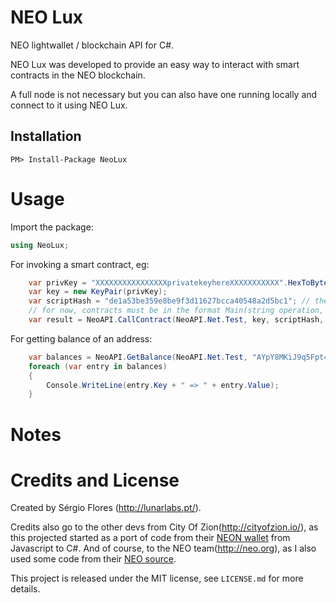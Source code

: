 # NEO Lux
NEO lightwallet / blockchain API for C#.

NEO Lux was developed to provide an easy way to interact with smart contracts in the NEO blockchain. 

A full node is not necessary but you can also have one running locally and connect to it using NEO Lux.

## Installation

    PM> Install-Package NeoLux

# Usage

Import the package:

```c#
using NeoLux;
```

For invoking a smart contract, eg:

```c#
	var privKey = "XXXXXXXXXXXXXXXXprivatekeyhereXXXXXXXXXXX".HexToBytes();	 // can be any valid private key
	var key = new KeyPair(privKey);
	var scriptHash = "de1a53be359e8be9f3d11627bcca40548a2d5bc1"; // the scriptHash of the smart contract you want to use	
	// for now, contracts must be in the format Main(string operation, object[] args)
	var result = NeoAPI.CallContract(NeoAPI.Net.Test, key, scriptHash, "registerMailbox", new object[] { "ABCDE", "demo@phantasma.io" });
```

For getting balance of an address:

```c#
	var balances = NeoAPI.GetBalance(NeoAPI.Net.Test, "AYpY8MKiJ9q5Fpt4EeQQmoYRHxdNHzwWHk");
	foreach (var entry in balances)
	{
		Console.WriteLine(entry.Key + " => " + entry.Value);
	}
```

# Notes



# Credits and License

Created by Sérgio Flores (<http://lunarlabs.pt/>).

Credits also go to the other devs from City Of Zion(<http://cityofzion.io/>), as this projected started as a port of code from their [NEON wallet](https://github.com/CityOfZion/neon-wallet) from Javascript to C#.
And of course, to the NEO team(<http://neo.org>), as I also used some code from their [NEO source](https://github.com/neo-project/neo).

This project is released under the MIT license, see `LICENSE.md` for more details.